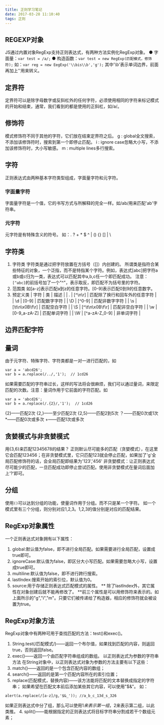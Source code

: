 ```yaml
---
title: 正则学习笔记
date: 2017-03-28 11:10:40
tags: 正则
---
```

## REGEXP对象 ##
JS通过内置对象RegExp支持正则表达式，有两种方法实例化RegExp对象。
  ● 字面量：`var test = /a/;`
  ● 构造函数：`var test = new RegExp(匹配模式，修饰符);`
  如：`var reg = new EegExp('\\bis\\b','g');`
  其中'\b'表示单词边界，前面再加上'\'用来转义。

## 定界符 ##
定界符可以是除字母数字或反斜杠外的任何字符，必须使用相同的字符来标记模式的开始和结束，通常，我们看到的都是使用的正斜杠，如/a/。

## 修饰符 ##
模式修饰符不同于其他的字符，它们放在结束定界符之后。
g : global全文搜索，不添加该修饰符时，搜索到第一个即停止匹配。
i : ignore case忽略大小写，不添加该修饰符时，大小写敏感。
m : multiple lines多行搜索。

## 字符 ##
正则表达式由两种基本字符类型组成，字面量字符和元字符。
### 字面量字符  ###
字面量字符是一个值，它的书写方式与所解释的完全一样。如/ab/用来匹配'ab'字符串。
### 元字符  ###
元字符是有特殊含义的符号。
如：. ? + * $ ^ | () {} [] | \

## 字符类 ##
1. 字符类
字符类是通过把字符放置在方括号（[]）内创建的。
所谓类是指符合某些特征的对象，一个泛指，而不是特指某个字符。例如，表达式[abc]把字符a或b或c归为一类，表达式可以匹配其中a,b,c任一个即匹配成功。
注意：`[^abc]`的前括号加了一个"^"，表示取反，即匹配不为括号里的字符。
2. 范围类
如[a-z]表示匹配a到z的任意字符。[0-9]表示匹配0到9的任意数字。
3. 预定义类
| 字符  | 类              | 描述                            |
| .     | [^\n\r]         | 匹配除了换行和回车外的任意字符  |
| \d    | [0-9]           | 匹配数字字符                    |
| \D    | [^0-9]          | 匹配非数字字符                  |
| \s    | [\t\n\x0B\f\r]  | 匹配空白字符                    |
| \S    | [^\t\n\x0B\f\r] | 匹配非空白字符                  |
| \w    | [0-9_a-zA-Z]    | 匹配单词字符                    |
| \W    | [^a-zA-Z_0-9]   | 非单词字符                      |
## 边界匹配字符  ##

## 量词 ##
由于元字符、特殊字符、字符类都是一对一进行匹配的，如
```
var a = 'abcd26';
var b = a.replace(/../,'1');  // 1cd26
```
如果需要匹配的字符串过长，这样的写法将会很麻烦，我们可以通过量词，来限定匹配的次数。注意：量词作用于它前面的字符匹配。如
```
var a = 'abcd26';
var b = a.replace(/.{2}/,'1');  // 1cd26
```

{2}——匹配2次
{2,}——至少匹配2次
{2,5}——匹配2到5次
？——匹配0次或1次
*——匹配0次或多次
+——匹配1次或多次

## 贪婪模式与非贪婪模式  ##
用{3,6}来匹配12345678的结果？
正则默认尽可能多的匹配（贪婪模式），在这里它会匹配123456；在非贪婪模式里，它只匹配123就会停止匹配，如果加了'g'全局匹配修饰符的话，会全局匹配即结果为'123','456'
非贪婪模式：让正则表达式尽可能少的匹配，一旦匹配成功即停止尝试匹配。使用非贪婪模式在量词后面加上’?‘即可。

## 分组 ##
使用`()`可以达到分组的功能，使量词作用于分组。而不只是某一个字符。
如一个模式里有三个分组，则分别对应$1,$2,$3。$1,$2,$3的值分别是对应的匹配结果。

## RegExp对象属性  ##
一个正则表达式对象拥有以下属性：
1. global:默认值为false，即不进行全局匹配。如果需要进行全局匹配，设置成true即可。
2. ignoreCase:默认值为false，即区分大小写匹配。如果需要忽略大小写，设置成true即可。
3. multiline:默认值为false，即不进行跨行搜索。
4. lastIndex:搜索开始的索引位，默认值为0。
5. source:用于存储正则表达式匹配模式的属性。
** 除了lastIndex外，其它属性在对象创建后就不能再修改了。 **前三个属性是可以用修饰符来表示的。如上面所示的"g","i","m"。只要它们被传递给了构造器，相应的修饰符就会被设置为true。

## RegExp对象方法  ##
RegExp对象中有两种可用于查找匹配的方法：test()和exec()。
1. String.test(/匹配模式/)——返回一个布尔值，如果找到匹配的内容，则返回true，否则返回false。
2. exec()——返回一个由匹配字符串组成的数组。
以正则表达式为参数的字符串方法
在String对象中，以正则表达式对象为参数的方法主要有以下这些：
1. match()——返回的是一个包含匹配内容的数组；
2. search()——返回的是第一个匹配内容所在的索引位置；
3. replace(匹配模式，替换内容)——该方法能将匹配的文本替换成指定的字符串；
如果希望在匹配文本前后添加某些其它内容，可以使用"$&"。
如：
```var a = 'abc13ds326';
alert(a.replace(/[a-z]/g,'$&_')); //a_b_c_13d_s_326
```
如果正则表达式中分了组，那么可以使用$1来表示第一组，$2来表示第二组，以此类推。
4. split()——能根据指定的正则表达式将目标字符串分割成若干个数组元素；
